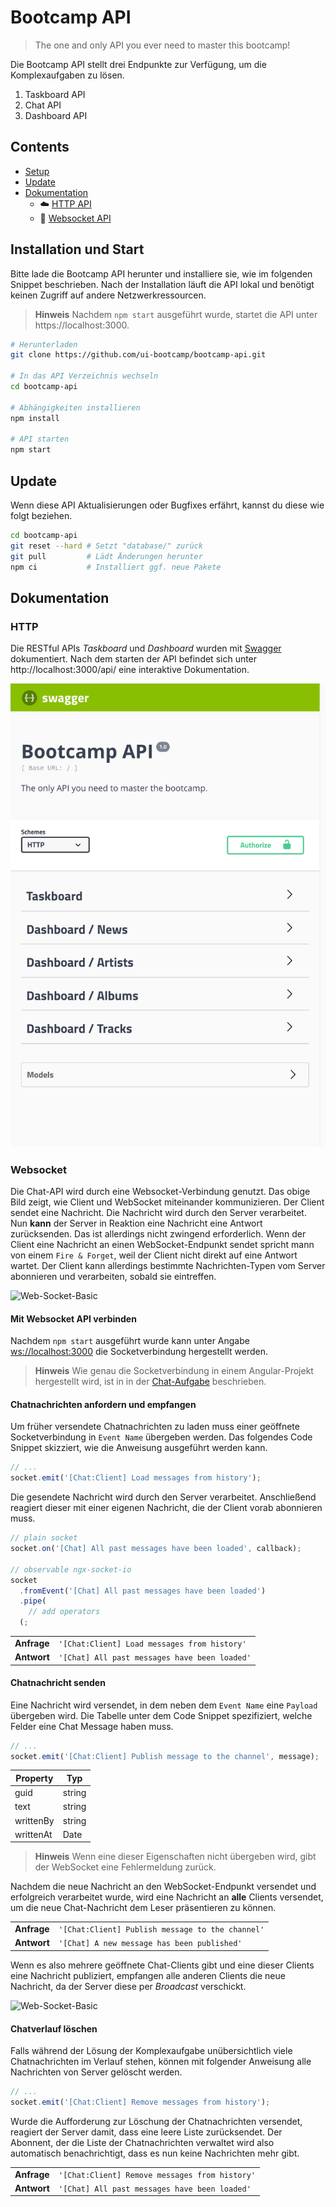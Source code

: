 # Bootcamp API

> The one and only API you ever need to master this bootcamp!

Die Bootcamp API stellt drei Endpunkte zur Verfügung, um die Komplexaufgaben zu
lösen.

1.  Taskboard API
2.  Chat API
3.  Dashboard API

## Contents

- [Setup](#installation-und-start)
- [Update](#update)
- [Dokumentation](#dokumentation)
  - ☁️ [HTTP API](#http)
  - 🔌 [Websocket API](#websocket)

## Installation und Start

Bitte lade die Bootcamp API herunter und installiere sie, wie im folgenden
Snippet beschrieben.
Nach der Installation läuft die API lokal und benötigt keinen Zugriff auf andere Netzwerkressourcen.

> **Hinweis** Nachdem `npm start` ausgeführt wurde, startet die API unter https://localhost:3000.

```bash
# Herunterladen
git clone https://github.com/ui-bootcamp/bootcamp-api.git

# In das API Verzeichnis wechseln
cd bootcamp-api

# Abhängigkeiten installieren
npm install

# API starten
npm start
```

## Update

Wenn diese API Aktualisierungen oder Bugfixes erfährt, kannst du diese wie
folgt beziehen.

```bash
cd bootcamp-api
git reset --hard # Setzt "database/" zurück
git pull         # Lädt Änderungen herunter
npm ci           # Installiert ggf. neue Pakete
```

## Dokumentation

### HTTP

Die RESTful APIs _Taskboard_ und _Dashboard_ wurden mit
[Swagger](https://swagger.io/) dokumentiert. Nach dem starten der API befindet
sich unter http://localhost:3000/api/ eine interaktive Dokumentation.

![Swagger Documentation](assets/images/swagger-docs.png)

### Websocket

Die Chat-API wird durch eine Websocket-Verbindung genutzt.
Das obige Bild zeigt, wie Client und WebSocket miteinander kommunizieren.
Der Client sendet eine Nachricht.
Die Nachricht wird durch den Server verarbeitet.
Nun **kann** der Server in Reaktion eine Nachricht eine Antwort zurücksenden.
Das ist allerdings nicht zwingend erforderlich.
Wenn der Client eine Nachricht an einen WebSocket-Endpunkt sendet spricht mann
von einem `Fire & Forget`, weil der Client nicht direkt auf eine Antwort wartet.
Der Client kann allerdings bestimmte Nachrichten-Typen vom Server abonnieren
und verarbeiten, sobald sie eintreffen.

![Web-Socket-Basic](assets/images/one-to-one.png)

#### Mit Websocket API verbinden

Nachdem `npm start` ausgeführt wurde kann unter Angabe [ws://localhost:3000](#)
die Socketverbindung hergestellt werden.

> **Hinweis** Wie genau die Socketverbindung in einem Angular-Projekt
> hergestellt wird, ist in in der [Chat-Aufgabe](https://github.com/ui-bootcamp/bootcamp-schedule/tree/master/05-chat)
> beschrieben.

#### Chatnachrichten anfordern und empfangen

Um früher versendete Chatnachrichten zu laden muss einer geöffnete
Socketverbindung in `Event Name` übergeben werden.
Das folgendes Code Snippet skizziert, wie die Anweisung ausgeführt werden kann.

```ts
// ...
socket.emit('[Chat:Client] Load messages from history');
```

Die gesendete Nachricht wird durch den Server verarbeitet.
Anschließend reagiert dieser mit einer eigenen Nachricht, die
der Client vorab abonnieren muss.

```ts
// plain socket
socket.on('[Chat] All past messages have been loaded', callback);

// observable ngx-socket-io
socket
  .fromEvent('[Chat] All past messages have been loaded')
  .pipe(
    // add operators
  (;
```

|             |                                               |
| ----------- | --------------------------------------------- |
| **Anfrage** | `'[Chat:Client] Load messages from history'`  |
| **Antwort** | `'[Chat] All past messages have been loaded'` |

#### Chatnachricht senden

Eine Nachricht wird versendet, in dem neben dem `Event Name` eine `Payload`
übergeben wird.
Die Tabelle unter dem Code Snippet spezifiziert, welche Felder eine Chat Message
haben muss.

```ts
// ...
socket.emit('[Chat:Client] Publish message to the channel', message);
```

| Property  | Typ    |
| --------- | ------ |
| guid      | string |
| text      | string |
| writtenBy | string |
| writtenAt | Date   |

> **Hinweis** Wenn eine dieser Eigenschaften nicht übergeben wird, gibt der
> WebSocket eine Fehlermeldung zurück.

Nachdem die neue Nachricht an den WebSocket-Endpunkt versendet und erfolgreich
verarbeitet wurde, wird eine Nachricht an **alle** Clients versendet, um die
neue Chat-Nachricht dem Leser präsentieren zu können.

|             |                                                  |
| ----------- | ------------------------------------------------ |
| **Anfrage** | `'[Chat:Client] Publish message to the channel'` |
| **Antwort** | `'[Chat] A new message has been published'`      |

Wenn es also mehrere geöffnete Chat-Clients gibt und eine dieser
Clients eine Nachricht publiziert, empfangen alle anderen Clients die neue
Nachricht, da der Server diese per _Broadcast_ verschickt.

![Web-Socket-Basic](assets/images/broadcast.png)

#### Chatverlauf löschen

Falls während der Lösung der Komplexaufgabe unübersichtlich viele
Chatnachrichten im Verlauf stehen, können mit folgender Anweisung alle
Nachrichten von Server gelöscht werden.

```ts
// ...
socket.emit('[Chat:Client] Remove messages from history');
```

Wurde die Aufforderung zur Löschung der Chatnachrichten versendet, reagiert
der Server damit, dass eine leere Liste zurücksendet.
Der Abonnent, der die Liste der Chatnachrichten verwaltet wird also automatisch
benachrichtigt, dass es nun keine Nachrichten mehr gibt.

|             |                                                |
| ----------- | ---------------------------------------------- |
| **Anfrage** | `'[Chat:Client] Remove messages from history'` |
| **Antwort** | `'[Chat] All past messages have been loaded'`  |
